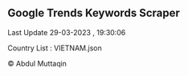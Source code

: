 

## Google Trends Keywords Scraper 
 
Last Update 29-03-2023 , 19:30:06

Country List :
VIETNAM.json



© Abdul Muttaqin 
